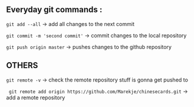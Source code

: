 
## Everyday git commands :

`git add --all` -> add all changes to the next commit

`git commit -m 'second commit'` -> commit changes to the local repository

`git push origin master` -> pushes changes to the github repository

## OTHERS

`git remote -v` -> check the remote repository stuff is gonna get pushed to

` git remote add origin https://github.com/Marekje/chinesecards.git` -> add a remote repository
